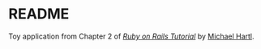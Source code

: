 # README

Toy application from Chapter 2 of [*Ruby on Rails Tutorial*](http://www.railstutorial.org/)
by [Michael Hartl](http://www.michaelhartl.com/).
